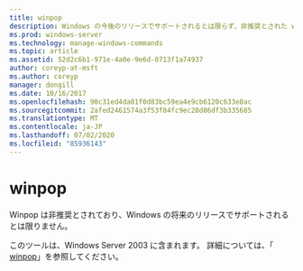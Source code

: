 ```yaml
---
title: winpop
description: Windows の今後のリリースでサポートされるとは限らず、非推奨とされた winpop のリファレンス記事です。
ms.prod: windows-server
ms.technology: manage-windows-commands
ms.topic: article
ms.assetid: 52d2c6b1-971e-4a0e-9e6d-0713f1a74937
author: coreyp-at-msft
ms.author: coreyp
manager: dongill
ms.date: 10/16/2017
ms.openlocfilehash: 90c31ed4da01f0d83bc59ea4e9cb6120c633e8ac
ms.sourcegitcommit: 2afed2461574a3f53f84fc9ec28d86df3b335685
ms.translationtype: MT
ms.contentlocale: ja-JP
ms.lasthandoff: 07/02/2020
ms.locfileid: "85936143"
---
```

# <a name="winpop"></a>winpop



Winpop は非推奨とされており、Windows の将来のリリースでサポートされるとは限りません。

このツールは、Windows Server 2003 に含まれます。 詳細については、「 [winpop](https://technet.microsoft.com/library/cc772824(v=ws.10).aspx)」を参照してください。